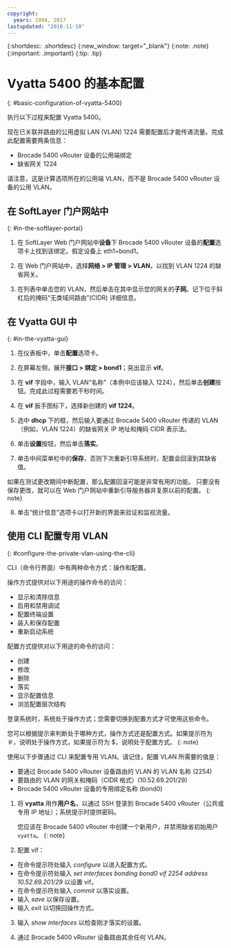 ```yaml
---
copyright:
  years: 1994, 2017
lastupdated: "2018-11-10"
---
```


{:shortdesc: .shortdesc}
{:new_window: target="_blank"}
{:note: .note}
{:important: .important}
{:tip: .tip}

# Vyatta 5400 的基本配置
{: #basic-configuration-of-vyatta-5400}

执行以下过程来配置 Vyatta 5400。

现在已关联并路由的公用虚拟 LAN (VLAN) 1224 需要配置后才能传递流量。完成此配置需要两条信息：

  * Brocade 5400 vRouter 设备的公用端绑定
  * 缺省网关 1224

请注意，这是计算选项所在的公用端 VLAN，而不是 Brocade 5400 vRouter 设备的公用 VLAN。

## 在 SoftLayer 门户网站中
{: #in-the-softlayer-portal}

1. 在 SoftLayer Web 门户网站中**设备**下 Brocade 5400 vRouter 设备的**配置**选项卡上找到该绑定。假定设备上 eth1=bond1。

2. 在 Web 门户网站中，选择**网络 > IP 管理 > VLAN**，以找到 VLAN 1224 的缺省网关。

3. 在列表中单击您的 VLAN，然后单击在其中显示您的网关的**子网**。记下位于斜杠后的掩码“无类域间路由”(CIDR) 详细信息。

## 在 Vyatta GUI 中
{: #in-the-vyatta-gui}

1. 在仪表板中，单击**配置**选项卡。

2. 在屏幕左侧，展开**接口 > 绑定 > bond1**；突出显示 **vif**。

3. 在 **vif** 字段中，输入 VLAN“名称”（本例中应该输入 1224），然后单击**创建**按钮。完成此过程需要若干秒时间。

4. 在 **vif** 扳手图标下，选择新创建的 **vif 1224**。

5. 选中 **dhcp** 下的框，然后输入要通过 Brocade 5400 vRouter 传递的 VLAN（例如，VLAN 1224）的缺省网关 IP 地址和掩码 CIDR 表示法。

6. 单击**设置**按钮，然后单击**落实**。

7. 单击中间菜单栏中的**保存**，否则下次重新引导系统时，配置会回滚到其缺省值。

如果在测试更改期间中断配置，那么配置回滚可能是非常有用的功能。 只要没有保存更改，就可以在 Web 门户网站中重新引导服务器并复原以前的配置。
{: note}

8. 单击“统计信息”选项卡以打开新的界面来验证和监视流量。

## 使用 CLI 配置专用 VLAN
{: #configure-the-private-vlan-using-the-cli}

CLI（命令行界面）中有两种命令方式：操作和配置。

操作方式提供对以下用途的操作命令的访问：

  * 显示和清除信息
  * 启用和禁用调试
  * 配置终端设置
  * 装入和保存配置
  * 重新启动系统

配置方式提供对以下用途的命令的访问：

  * 创建
  * 修改
  * 删除
  * 落实
  * 显示配置信息
  * 浏览配置层次结构

登录系统时，系统处于操作方式；您需要切换到配置方式才可使用这些命令。

您可以根据提示来判断处于哪种方式，操作方式还是配置方式。如果提示符为 ＃，说明处于操作方式，如果提示符为 $，说明处于配置方式。
{: note}

使用以下步骤通过 CLI 来配置专用 VLAN。请记住，配置 VLAN 所需要的值是：

  * 要通过 Brocade 5400 vRouter 设备路由的 VLAN 的 VLAN 名称 (2254)
  * 要路由的 VLAN 的网关和掩码（CIDR 格式）(10.52.69.201/29)
  * Brocade 5400 vRouter 设备的专用绑定名称 (bond0)

1. 将 **vyatta** 用作**用户名**，以通过 SSH 登录到 Brocade 5400 vRouter（公共或专用 IP 地址）；系统提示时提供密码。

   您应该在 Brocade 5400 vRouter 中创建一个新用户，并禁用缺省初始用户 `vyatta`。
   {: note}

2. 配置 vif：

  * 在命令提示符处输入 *configure* 以进入配置方式。
  * 在命令提示符处输入 *set interfaces bonding bond0 vif 2254 address 10.52.69.201/29* 以设置 vif。
  * 在命令提示符处输入 *commit* 以落实设置。
  * 输入 *save* 以保存设置。
  * 输入 *exit* 以切换回操作方式。

3. 输入 *show interfaces* 以检查刚才落实的设置。

4. 通过 Brocade 5400 vRouter 设备路由其余任何 VLAN。
